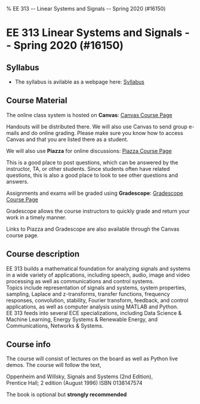 % EE 313 -- Linear Systems and Signals -- Spring 2020 (#16150)

# EE 313 Linear Systems and Signals -- Spring 2020 (#16150)

## Syllabus
- The syllabus is avilable as a webpage here: [Syllabus](ee313sp20_syllabus.html)

## Course Material
The online class system is hosted on __Canvas__: [Canvas Course Page](https://utexas.instructure.com/courses/1275063)

Handouts will be distributed there. We will also use Canvas to send group e-mails and do online grading. Please make sure you know how to access Canvas and that you are listed there as a student.

We will also use __Piazza__ for online discussions: [Piazza Course Page](https://piazza.com/class/k5dc5lit9zn1h0)

This is a good place to post questions, which can be answered by the instructor, TA, or other students. Since students often have related questions, this is also a good place to look to see other questions and answers.

Assignments and exams will be graded using __Gradescope__: [Gradescope Course Page](https://www.gradescope.com/courses/81892)

Gradescope allows the course instructors to quickly grade and return your work in a timely manner.

Links to Piazza and Gradescope are also available through the Canvas course page.

## Course description
EE 313 builds a mathematical foundation for analyzing signals and systems in a wide variety of applications, including speech, audio, image and video processing as well as communications and control systems.  
Topics include representation of signals and systems, system properties, sampling, Laplace and z-transforms, transfer functions, frequency responses, convolution, stability, Fourier transform, feedback, and control applications, as well as computer analysis using MATLAB and Python.  
EE 313 feeds into several ECE specializations, including Data Science & Machine Learning, Energy Systems & Renewable Energy, and Communications, Networks & Systems. 


## Course info
The course will consist of lectures on the board as well as Python live demos. The course will follow the text,  

Oppenheim and Willsky, Signals and Systems (2nd Edition),  
Prentice Hall; 2 edition (August 1996) ISBN 0138147574  

The book is optional but **strongly recommended**  
